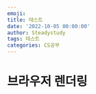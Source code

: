 ```yaml
---
emoji:
title: 태스트
date: '2022-10-05 00:00:00'
author: Steadystudy
tags: 테스트
categories: CS공부
---
```


# 브라우저 렌더링
